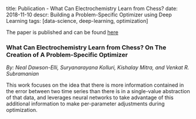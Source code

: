 title: Publication - What Can Electrochemistry Learn from Chess?
date: 2018-11-10
descr: Building a Problem-Specific Optimizer using Deep Learning
tags: [data-science, deep-learning, optimization]

The paper is published and can be found [here](http://jes.ecsdl.org/content/165/2/A1.abstract?ct)

### What Can Electrochemistry Learn from Chess? On The Creation of A Problem-Specific Optimizer
*By: Neal Dawson-Elli, Suryanarayana Kolluri, Kishalay Mitra, and Venkat R. Subramanian*

This work focuses on the idea that there is more information contained in the error between two time series than there is in a single-value abstraction of that data, and leverages neural networks to take advantage of this additional information to make per-parameter adjustments during optimization.
